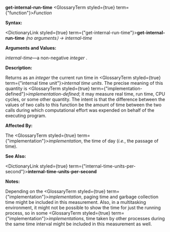 **get-internal-run-time** <GlossaryTerm styled={true} term={"function"}><i>Function</i></GlossaryTerm> 



**Syntax:** 



<DictionaryLink styled={true} term={"get-internal-run-time"}><b>get-internal-run-time</b></DictionaryLink> *⟨no arguments⟩ → internal-time* 



**Arguments and Values:** 



*internal-time*—a non-negative *integer* . 



**Description:** 



Returns as an *integer* the current run time in <GlossaryTerm styled={true} term={"internal time unit"}><i>internal time units</i></GlossaryTerm>. The precise meaning of this quantity is <GlossaryTerm styled={true} term={"implementation-defined"}><i>implementation-defined</i></GlossaryTerm>; it may measure real time, run time, CPU cycles, or some other quantity. The intent is that the difference between the values of two calls to this function be the amount of time between the two calls during which computational effort was expended on behalf of the executing program. 



**Affected By:** 



The <GlossaryTerm styled={true} term={"implementation"}><i>implementation</i></GlossaryTerm>, the time of day (*i.e.*, the passage of time). 



**See Also:** 



<DictionaryLink styled={true} term={"internal-time-units-per-second"}><b>internal-time-units-per-second</b></DictionaryLink> 



**Notes:** 



Depending on the <GlossaryTerm styled={true} term={"implementation"}><i>implementation</i></GlossaryTerm>, paging time and garbage collection time might be included in this measurement. Also, in a multitasking environment, it might not be possible to show the time for just the running process, so in some <GlossaryTerm styled={true} term={"implementation"}><i>implementations</i></GlossaryTerm>, time taken by other processes during the same time interval might be included in this measurement as well. 







 



 




